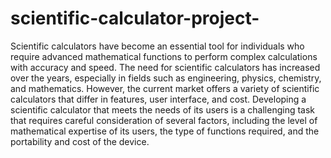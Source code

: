 # scientific-calculator-project-
Scientific calculators have become an essential tool for individuals who require advanced mathematical functions to perform complex calculations with accuracy and speed. The need for scientific calculators has increased over the years, especially in fields such as engineering, physics, chemistry, and mathematics. However, the current market offers a variety of scientific calculators that differ in features, user interface, and cost. Developing a scientific calculator that meets the needs of its users is a challenging task that requires careful consideration of several factors, including the level of mathematical expertise of its users, the type of functions required, and the portability and cost of the device.

